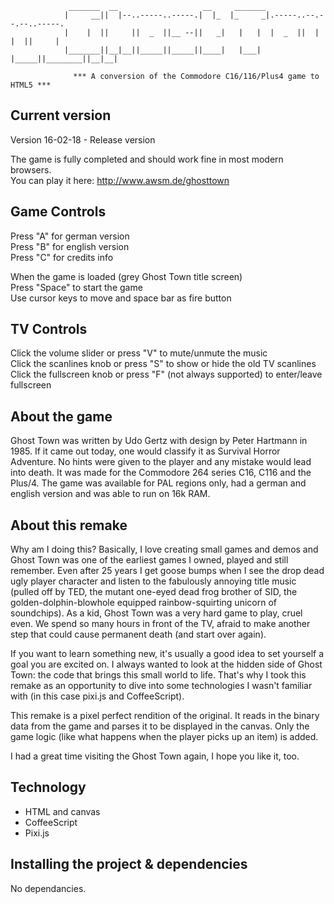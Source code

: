 

```
			 _______  __                   __     _______                         
			|     __||  |--..-----..-----.|  |_  |_     _|.-----..--.--.--..-----.
			|    |  ||     ||  _  ||__ --||   _|   |   |  |  _  ||  |  |  ||     |
			|_______||__|__||_____||_____||____|   |___|  |_____||________||__|__|

			  *** A conversion of the Commodore C16/116/Plus4 game to HTML5 ***

```

## Current version

Version 16-02-18 - Release version

The game is fully completed and should work fine in most modern browsers.
<br/>You can play it here: http://www.awsm.de/ghosttown


## Game Controls

Press "A" for german version
<br/>Press "B" for english version
<br/>Press "C" for credits info

When the game is loaded (grey Ghost Town title screen)
<br/>Press "Space" to start the game
<br/>Use cursor keys to move and space bar as fire button


## TV Controls

Click the volume slider or press "V" to mute/unmute the music
<br/>Click the scanlines knob or press "S" to show or hide the old TV scanlines
<br/>Click the fullscreen knob or press "F" (not always supported) to enter/leave fullscreen


## About the game

Ghost Town was written by Udo Gertz with design by Peter Hartmann in 1985. If it came out today, one would classify it as Survival Horror Adventure. No hints were given to the player and any mistake would lead into death. It was made for the Commodore 264 series C16, C116 and the Plus/4. The game was available for PAL regions only, had a german and english version and was able to run on 16k RAM.


## About this remake

Why am I doing this? Basically, I love creating small games and demos and Ghost Town was one of the earliest games I owned, played and still remember. Even after 25 years I get goose bumps when I see the drop dead ugly player character and listen to the fabulously annoying title music (pulled off by TED, the mutant one-eyed dead frog brother of SID, the golden-dolphin-blowhole equipped rainbow-squirting unicorn of soundchips). As a kid, Ghost Town was a very hard game to play, cruel even. We spend so many hours in front of the TV, afraid to make another step that could cause permanent death (and start over again).

If you want to learn something new, it's usually a good idea to set yourself a goal you are excited on. I always wanted to look at the hidden side of Ghost Town: the code that brings this small world to life. That's why I took this remake as an opportunity to dive into some technologies I wasn't familiar with (in this case pixi.js and CoffeeScript).

This remake is a pixel perfect rendition of the original. It reads in the binary data from the game and parses it to be displayed in the canvas. Only the game logic (like what happens when the player picks up an item) is added.

I had a great time visiting the Ghost Town again, I hope you like it, too.


## Technology

* HTML and canvas
* CoffeeScript 
* Pixi.js


## Installing the project & dependencies

No dependancies.
